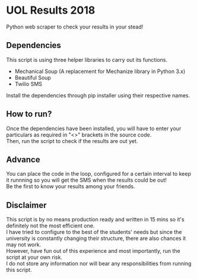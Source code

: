# UOL Results 2018
Python web scraper to check your results in your stead!

## Dependencies
This script is using three helper libraries to carry out its functions.
 - Mechanical Soup (A replacement for Mechanize library in Python 3.x)
 - Beautiful Soup
 - Twilio SMS 
   
Install the dependencies through pip installer using their respective names.

## How to run?
Once the dependencies have been installed, you will have to enter your particulars as required in "<>" brackets in the source code.  
Then, run the script to check if the results are out yet.  

## Advance
You can place the code in the loop, configured for a certain interval to keep it runnning so you will get the SMS when the results could be out!  
Be the first to know your results among your friends.

## Disclaimer
This script is by no means production ready and written in 15 mins so it's definitely not the most efficient one.  
I have tried to configure to the best of the students' needs but since the university is constantly changing their structure, there are also chances it may not work.  
However, have fun out of this experience and most importantly, run the script at your own risk.  
I do not store any information nor will bear any responsibilities from running this script.
